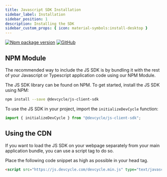 ```yaml
---
title: Javascript SDK Installation
sidebar_label: Installation
sidebar_position: 1
description: Installing the SDK
sidebar_custom_props: { icon: material-symbols:install-desktop }
---
```


[![Npm package version](https://badgen.net/npm/v/@devcycle/js-client-sdk)](https://www.npmjs.com/package/@devcycle/js-client-sdk)
[![GitHub](https://img.shields.io/github/stars/devcyclehq/js-sdks.svg?style=social&label=Star&maxAge=2592000)](https://github.com/devcyclehq/js-sdks)

## NPM Module

The recommended way to include the JS SDK is by bundling it with the rest of your Javascript or Typescript application
code using our NPM Module.

The JS SDK library can be found on NPM. To get started, install the JS SDK using NPM:

```bash
npm install --save @devcycle/js-client-sdk
```

To use the JS SDK in your project, import the `initializeDevCycle` function:

```js
import { initializeDevCycle } from "@devcycle/js-client-sdk";
```

## Using the CDN

If you want to load the JS SDK on your webpage separately from your main application bundle, you can use a script tag to
do so.

Place the following code snippet as high as possible in your head tag.

```html
<script src="https://js.devcycle.com/devcycle.min.js" type="text/javascript"></script>
```
